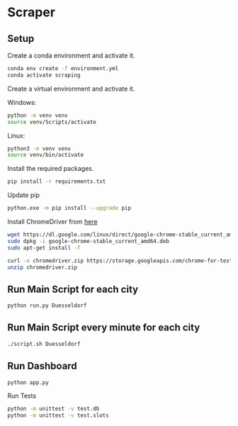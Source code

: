 # Scraper

## Setup

Create a conda environment and activate it.

```bash
conda env create -f environment.yml
conda activate scraping
```

Create a virtual environment and activate it.

Windows:
```bash
python -m venv venv
source venv/Scripts/activate
```
Linux:
```bash
python3 -m venv venv
source venv/bin/activate
```

Install the required packages.

```bash
pip install -r requirements.txt
```

Update pip

```bash
python.exe -m pip install --upgrade pip
```

Install ChromeDriver from [here](https://googlechromelabs.github.io/chrome-for-testing/)

```bash
wget https://dl.google.com/linux/direct/google-chrome-stable_current_amd64.deb
sudo dpkg -i google-chrome-stable_current_amd64.deb
sudo apt-get install -f

curl -o chromedriver.zip https://storage.googleapis.com/chrome-for-testing-public/129.0.6668.100/linux64/chromedriver-linux64.zip
unzip chromedriver.zip
```	

## Run Main Script for each city

```bash
python run.py Duesseldorf
```

## Run Main Script every minute for each city

```bash
./script.sh Duesseldorf
```

## Run Dashboard

```bash
python app.py
```

Run Tests

```bash
python -m unittest -v test.db
python -m unittest -v test.slots
```
